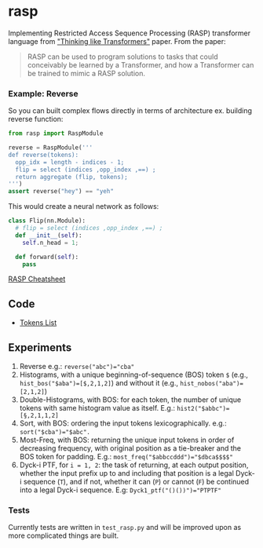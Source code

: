 # rasp

Implementing Restricted Access Sequence Processing (RASP) transformer language from ["Thinking like Transformers"](https://arxiv.org/pdf/2106.06981.pdf) paper. From the paper:

> RASP can be used to program solutions to tasks that could conceivably be learned by a Transformer, and how a Transformer can be trained to mimic a RASP solution.

### Example: Reverse

So you can built complex flows directly in terms of architecture ex. building reverse function:
```python
from rasp import RaspModule

reverse = RaspModule('''
def reverse(tokens):
  opp_idx = length - indices - 1;
  flip = select (indices ,opp_index ,==) ;
  return aggregate (flip, tokens);
''')
assert reverse("hey") == "yeh"
```

This would create a neural network as follows:
```python
class Flip(nn.Module):
  # flip = select (indices ,opp_index ,==) ;
  def __init__(self):
    self.n_head = 1;

  def forward(self):
    pass
```


[RASP Cheatsheet](https://github.com/tech-srl/RASP/blob/main/cheat_sheet.pdf)

## Code

- [Tokens List](https://github.com/tech-srl/RASP/blob/main/RASP_support/zzantlr/RASP.tokens)

## Experiments

1. Reverse e.g.: `reverse("abc")="cba"`
2. Histograms, with a unique beginning-of-sequence (BOS) token `$` (e.g., `hist_bos("$aba")=[$,2,1,2]`) and without it (e.g., `hist_nobos("aba")=[2,1,2]`)
3. Double-Histograms, with BOS: for each token, the number of unique tokens with same histogram value as itself. E.g.: `hist2("$abbc")=[§,2,1,1,2]`
4. Sort, with BOS: ordering the input tokens lexicographically. e.g.: `sort("$cba")="$abc".`
5. Most-Freq, with BOS: returning the unique input tokens in order of decreasing frequency, with original position as a tie-breaker and the BOS token for padding. E.g.: `most_freq("$abbccddd")="$dbca$$$$"`
6. Dyck-i PTF, for `i = 1, 2`: the task of returning, at each output position, whether the input prefix up to and including that position is a legal Dyck-i sequence (`T`), and if not, whether it can (`P`) or cannot (`F`) be continued into a legal Dyck-i sequence. E.g: `Dyck1_ptf("()())")="PTPTF"`
### Tests

Currently tests are written in `test_rasp.py` and will be improved upon as more complicated things are built.
